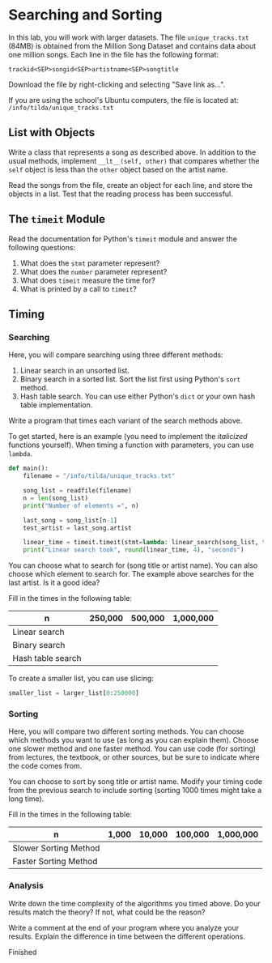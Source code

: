 # Searching and Sorting

In this lab, you will work with larger datasets. The file `unique_tracks.txt` (84MB) is obtained from the Million Song Dataset and contains data about one million songs. Each line in the file has the following format:

```
trackid<SEP>songid<SEP>artistname<SEP>songtitle
```

Download the file by right-clicking and selecting "Save link as...".

If you are using the school's Ubuntu computers, the file is located at: `/info/tilda/unique_tracks.txt`

## List with Objects

Write a class that represents a song as described above. In addition to the usual methods, implement `__lt__(self, other)` that compares whether the `self` object is less than the `other` object based on the artist name.

Read the songs from the file, create an object for each line, and store the objects in a list. Test that the reading process has been successful.

## The `timeit` Module

Read the documentation for Python's `timeit` module and answer the following questions:

1. What does the `stmt` parameter represent?
2. What does the `number` parameter represent?
3. What does `timeit` measure the time for?
4. What is printed by a call to `timeit`?

## Timing

### Searching

Here, you will compare searching using three different methods:

1. Linear search in an unsorted list.
2. Binary search in a sorted list. Sort the list first using Python's `sort` method.
3. Hash table search. You can use either Python's `dict` or your own hash table implementation.

Write a program that times each variant of the search methods above.

To get started, here is an example (you need to implement the *italicized* functions yourself). When timing a function with parameters, you can use `lambda`.

```python
def main():
    filename = "/info/tilda/unique_tracks.txt"

    song_list = readfile(filename)
    n = len(song_list)
    print("Number of elements =", n)

    last_song = song_list[n-1]
    test_artist = last_song.artist

    linear_time = timeit.timeit(stmt=lambda: linear_search(song_list, test_artist), number=10000)
    print("Linear search took", round(linear_time, 4), "seconds")
```

You can choose what to search for (song title or artist name). You can also choose which element to search for. The example above searches for the last artist. Is it a good idea?

Fill in the times in the following table:

| n           | 250,000     | 500,000     | 1,000,000   |
|-------------|-------------|-------------|-------------|
| Linear search        |             |             |             |
| Binary search        |             |             |             |
| Hash table search    |             |             |             |

To create a smaller list, you can use slicing:

```python
smaller_list = larger_list[0:250000]
```

### Sorting

Here, you will compare two different sorting methods. You can choose which methods you want to use (as long as you can explain them). Choose one slower method and one faster method. You can use code (for sorting) from lectures, the textbook, or other sources, but be sure to indicate where the code comes from.

You can choose to sort by song title or artist name. Modify your timing code from the previous search to include sorting (sorting 1000 times might take a long time).

Fill in the times in the following table:

| n           | 1,000       | 10,000      | 100,000     | 1,000,000   |
|-------------|-------------|-------------|-------------|-------------|
| Slower Sorting Method   |             |             |             |             |
| Faster Sorting Method   |             |             |             |             |

### Analysis

Write down the time complexity of the algorithms you timed above. Do your results match the theory? If not, what could be the reason?

Write a comment at the end of your program where you analyze your results. Explain the difference in time between the different operations.

Finished
